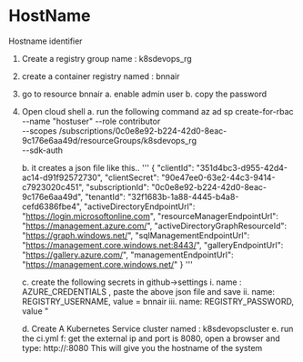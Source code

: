 # HostName
Hostname identifier


1. Create a registry group name : k8sdevops_rg
2. create a container registry named : bnnair
3. go to resource bnnair
    a. enable admin user
    b. copy the password

4. Open cloud shell
    a. run the following command 
        az ad sp create-for-rbac --name "hostuser" --role contributor \
                            --scopes /subscriptions/0c0e8e92-b224-42d0-8eac-9c176e6aa49d/resourceGroups/k8sdevops_rg \
                            --sdk-auth

    b. it creates a json file like this..
    '''
            {
            "clientId": "351d4bc3-d955-42d4-ac14-d91f92572730",
            "clientSecret": "90e47ee0-63e2-44c3-9414-c7923020c451",
            "subscriptionId": "0c0e8e92-b224-42d0-8eac-9c176e6aa49d",
            "tenantId": "32f1683b-1a88-4445-b4a8-cefd6386fbe4",
            "activeDirectoryEndpointUrl": "https://login.microsoftonline.com",
            "resourceManagerEndpointUrl": "https://management.azure.com/",
            "activeDirectoryGraphResourceId": "https://graph.windows.net/",
            "sqlManagementEndpointUrl": "https://management.core.windows.net:8443/",
            "galleryEndpointUrl": "https://gallery.azure.com/",
            "managementEndpointUrl": "https://management.core.windows.net/"
            }
      '''
      
    c. create the following secrets in github->settings 
        i. name : AZURE_CREDENTIALS , paste the above json file and save
        ii. name: REGISTRY_USERNAME, value = bnnair
        iii. name: REGISTRY_PASSWORD, value " <password copied above>

    d. Create A Kubernetes Service cluster named : k8sdevopscluster
    e. run the ci.yml
    f: get the external ip and port is 8080, open a browser and type: http://<externalIP>:8080
       This will give you the hostname of the system 
